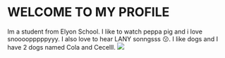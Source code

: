 <h1>WELCOME TO MY PROFILE</h1>
<p1>Im a student from Elyon School.</p1>
<p2>I like to watch peppa pig and i love snoooopppppyyy.</p2>
<p3> I also love to hear LANY sonngsss 😗.</p3>
<p4> I like dogs and I have 2 dogs named Cola and Cecelll.</p4>
<img src="https://www.google.com/url?sa=i&url=https%3A%2F%2Fposterstore.com%2Fau%2Fp%2Fposters-prints%2Fexternal-brands%2Fsnoopy%2Fsnoopy-and-woodstock-poster%2F&psig=AOvVaw3-mRfPfNdOoDPcphxfQZe_&ust=1761582271768000&source=images&cd=vfe&opi=89978449&ved=0CBUQjRxqFwoTCKifxMKjwpADFQAAAAAdAAAAABAK" ![this is peppa pig]
